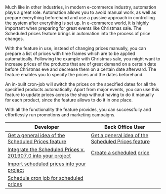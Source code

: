 Much like in other industries, in modern e-commerce industry, automation plays a great role. Automation allows you to avoid manual work, as well as prepare everything beforehand and use a passive approach in controlling the system after everything is set up. In e-commerce world, it is highly important when preparing for great events like Christmas sale. The Scheduled prices feature brings in automation into the process of price changes.

With the feature in use, instead of changing prices manually, you can prepare a list of prices with time frames which are to be applied automatically. Following the example with Christmas sale, you might want to increase prices of the products that are of great demand on a certain date before Christmas eve and decrease them on a certain date afterward. The feature enables you to specify the prices and the dates beforehand.

An in-built cron-job will switch the prices on the specified dates for all the specified products automatically. Apart from major events, you can use this feature to update prices across the shop without having to do it manually for each product, since the feature allows to do it in one place.

With all the functionality the feature provides, you can successfully and effortlessly run promotions and marketing campaigns.

|Developer| Back Office User|
|---|---|
|[Get a general idea of the Scheduled Prices feature](https://documentation.spryker.com/v3/docs/scheduled-prices-feature-overview-201907)| [Get a general idea of the Scheduled Prices feature](https://documentation.spryker.com/v3/docs/scheduled-prices-feature-overview-201907)|
|[Integrate the Scheduled Prices v. 201907.0 into your project](https://documentation.spryker.com/v2/docs/back-office-feature-integration-201903) | [Create a scheduled price](https://documentation.spryker.com/v3/docs/creating-scheduled-prices-201907) |
| [Import scheduled prices into your project](https://documentation.spryker.com/v3/docs/ht-import-scheduled-prices-201907) | |
| [Schedule cron job for scheduled prices](https://documentation.spryker.com/v3/docs/ht-schedule-cron-job-for-scheduled-prices-201907)| |